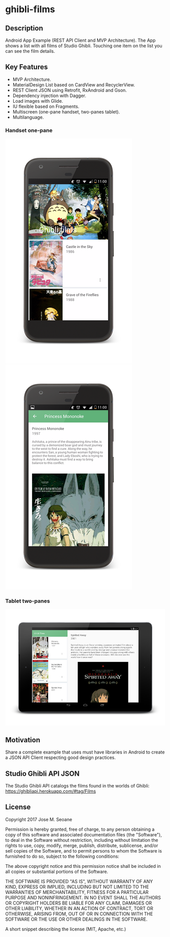 # ghibli-films

## Description
Android App Example (REST API Client and MVP Architecture).
The App shows a list with all films of Studio Ghibli. Touching one item on the list you can see the film details.

## Key Features
- MVP Architecture.
- MaterialDesign List based on CardView and RecyclerView. 
- REST Client JSON using Retrofit, RxAndroid and Gson.
- Dependency injection with Dagger.
- Load images with Glide.
- IU flexible based on Fragments.
- Multiscreen (one-pane handset, two-panes tablet).
- Multilanguage.

### Handset one-pane
![handset parent](https://github.com/txemasv/ghibli-films/blob/master/screenshot/handset01.png)
![hadset child](https://github.com/txemasv/ghibli-films/blob/master/screenshot/handset02.png)

### Tablet two-panes
![tablet](https://github.com/txemasv/ghibli-films/blob/master/screenshot/tablet.png)

## Motivation
Share a complete example that uses must have libraries in Android to create a JSON API Client respecting good design practices.

## Studio Ghibli API JSON
The Studio Ghibli API catalogs the films found in the worlds of Ghibli: https://ghibliapi.herokuapp.com/#tag/Films

## License
Copyright 2017 Jose M. Seoane

Permission is hereby granted, free of charge, to any person obtaining a copy of this software and associated documentation files (the "Software"), to deal in the Software without restriction, including without limitation the rights to use, copy, modify, merge, publish, distribute, sublicense, and/or sell copies of the Software, and to permit persons to whom the Software is furnished to do so, subject to the following conditions:

The above copyright notice and this permission notice shall be included in all copies or substantial portions of the Software.

THE SOFTWARE IS PROVIDED "AS IS", WITHOUT WARRANTY OF ANY KIND, EXPRESS OR IMPLIED, INCLUDING BUT NOT LIMITED TO THE WARRANTIES OF MERCHANTABILITY, FITNESS FOR A PARTICULAR PURPOSE AND NONINFRINGEMENT. IN NO EVENT SHALL THE AUTHORS OR COPYRIGHT HOLDERS BE LIABLE FOR ANY CLAIM, DAMAGES OR OTHER LIABILITY, WHETHER IN AN ACTION OF CONTRACT, TORT OR OTHERWISE, ARISING FROM, OUT OF OR IN CONNECTION WITH THE SOFTWARE OR THE USE OR OTHER DEALINGS IN THE SOFTWARE.

A short snippet describing the license (MIT, Apache, etc.)
